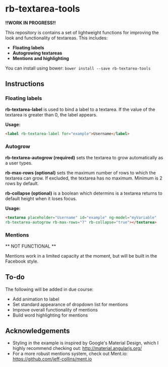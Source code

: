 # rb-textarea-tools

**!!WORK IN PROGRESS!!**

This repository is contains a set of lightweight functions for improving the look and functionality of textareas.
This includes:
- **Floating labels**
- **Autogrowing textareas**
- **Mentions and highlighting**

You can install using bower: `bower install --save rb-textarea-tools`

## Instructions

### Floating labels

**rb-textarea-label** is used to bind a label to a textarea. If the value of the textarea is greater than 0, the label appears.

**Usage:** 

````html
<label rb-textarea-label for="example">Username</label>
````

### Autogrow

**rb-textarea-autogrow (required)** sets the textarea to grow automatically as a user types.

**rb-max-rows (optional)** sets the maximum number of rows to which the textarea can grow. If excluded, the textarea has no maximum. Minimum is 2 rows by default.

**rb-collapse (optional)** is a boolean which determins is a textarea returns to default height when it loses focus.

**Usage:** 

````html
<textarea placeholder="Username" id="example" ng-model="myVariable" 
rb-textarea-autogrow rb-max-rows="7" rb-collapse="true"></textarea>
````

### Mentions
** NOT FUNCTIONAL **

Mentions work in a limited capacity at the moment, but will be built in the Facebook style.

## To-do

The following will be added in due course:
- Add animation to label
- Set standard appearance of dropdown list for mentions
- Improve overall functionality of mentions
- Build word highlighting for mentions

## Acknowledgements

- Styling in the example is inspired by Google's Material Design, which I highly recommend checking out: http://material.angularjs.org/
- For a more robust mentions system, check out Ment.io: https://github.com/jeff-collins/ment.io
